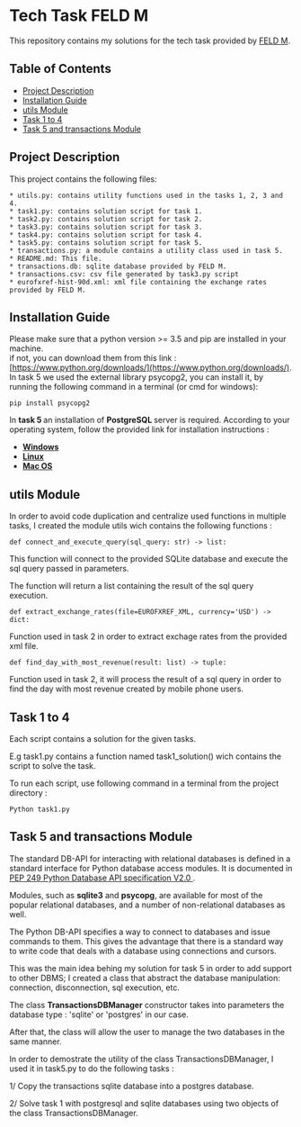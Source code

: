 # Tech Task FELD M
This repository contains my solutions for the tech task provided by [FELD M](https://www.feld-m.de/en/).

## Table of Contents
* [Project Description](#project-description)
* [Installation Guide](#installation-guide)
* [utils Module](#utils-module)
* [Task 1 to 4](#task-1-to-4)
* [Task 5 and transactions Module](#task-5-and-transactions-module)


## Project Description
This project contains the following files: <br/>

```
* utils.py: contains utility functions used in the tasks 1, 2, 3 and 4.
* task1.py: contains solution script for task 1.
* task2.py: contains solution script for task 2.
* task3.py: contains solution script for task 3.
* task4.py: contains solution script for task 4.
* task5.py: contains solution script for task 5.
* transactions.py: a module contains a utility class used in task 5. 
* README.md: This file.
* transactions.db: sqlite database provided by FELD M.
* transactions.csv: csv file generated by task3.py script
* eurofxref-hist-90d.xml: xml file containing the exchange rates provided by FELD M.
```

## Installation Guide
Please make sure that a python version >= 3.5 and pip are installed in your machine. <br />
if not, you can download them from this link : [https://www.python.org/downloads/](https://www.python.org/downloads/). <br/>
In task 5 we used the external library psycopg2, you can install it, by running the following command in a terminal (or cmd for windows): <br />

`pip install psycopg2`

In <b> task 5 </b> an installation of <b> PostgreSQL </b> server is required. 
According to your operating system, follow the provided link for installation instructions : <br/>

* <b> [Windows](https://www.postgresqltutorial.com/postgresql-getting-started/install-postgresql/) </b>
* <b> [Linux ](https://www.postgresqltutorial.com/install-postgresql-linux/)</b>
* <b> [Mac OS ](https://www.postgresqltutorial.com/install-postgresql-macos/)</b>

## utils Module

In order to avoid code duplication and centralize used functions in multiple tasks, I created the module utils wich contains the following functions :<br/>
```
def connect_and_execute_query(sql_query: str) -> list: 
```
This function will connect to the provided SQLite database and execute the sql query passed in parameters. <br/>

The function will return a list containing the result of the sql query execution. <br/>

```
def extract_exchange_rates(file=EUROFXREF_XML, currency='USD') -> dict:
```
Function used in task 2 in order to extract exchage rates from the provided xml file. <br/>

```
def find_day_with_most_revenue(result: list) -> tuple:
```
Function used in task 2, it will process the result of a sql query in order to find the day with most revenue created by mobile phone users.<br/>

## Task 1 to 4

Each script contains a solution for the given tasks. 

E.g task1.py contains a function named task1_solution() wich contains the script to solve the task. <br/>

To run each script, use following command in a terminal from the project directory :

```
Python task1.py
```


## Task 5 and transactions Module

The standard DB-API for interacting with relational databases is defined in a standard interface for Python database access modules. It is documented in [PEP 249 Python Database API specification V2.0 ](https://peps.python.org/pep-0249/). 

Modules, such as **sqlite3** and **psycopg**, are available for most of the popular relational databases, and a number of non-relational databases as well.

The Python DB-API specifies a way to connect to databases and issue commands to them. This gives the advantage that there is a standard way to write code that deals with a database using connections and cursors.

This was the main idea behing my solution for task 5 in order to add support to other DBMS; I created a class that abstract the database manipulation: connection, disconnection, sql execution, etc. 

The class **TransactionsDBManager** constructor takes into parameters the database type : 'sqlite' or 'postgres' in our case.

After that, the class will allow the user to manage the two databases in the same manner.

In order to demostrate the utility of the class TransactionsDBManager, I used it in task5.py to do the following tasks : <br/>

1/ Copy the transactions sqlite database into a postgres database. <br/>

2/ Solve task 1 with postgresql and sqlite databases using two objects of the class TransactionsDBManager. <br/>
